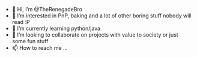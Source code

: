 - 👋 Hi, I’m @TheRenegadeBro
- 👀 I’m interested in PnP, baking and a lot of other boring stuff nobody will read :P
- 🌱 I’m currently learning python/java
- 💞️ I’m looking to collaborate on projects with value to society or just some fun stuff
- 📫 How to reach me ...

<!---
TheRenegadeBro/TheRenegadeBro is a ✨ special ✨ repository because its `README.md` (this file) appears on your GitHub profile.
You can click the Preview link to take a look at your changes.
--->
